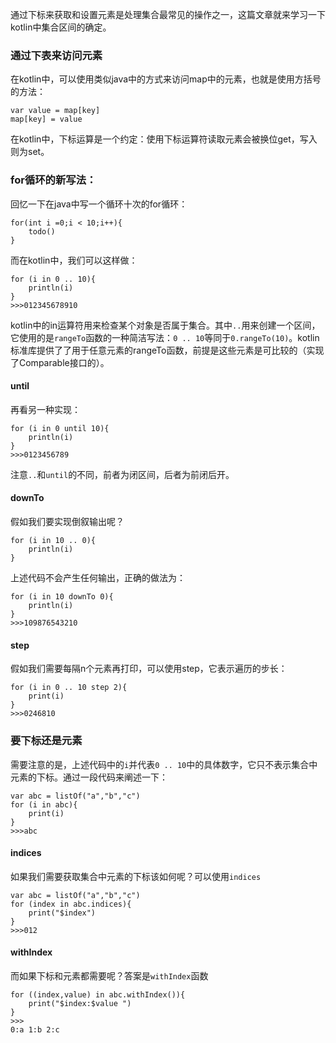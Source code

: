 通过下标来获取和设置元素是处理集合最常见的操作之一，这篇文章就来学习一下kotlin中集合区间的确定。
### 通过下表来访问元素
在kotlin中，可以使用类似java中的方式来访问map中的元素，也就是使用方括号的方法：
```
var value = map[key]
map[key] = value
```
在kotlin中，下标运算是一个约定：使用下标运算符读取元素会被换位get，写入则为set。
### for循环的新写法：
回忆一下在java中写一个循环十次的for循环：
```
for(int i =0;i < 10;i++){
    todo()
}
```
而在kotlin中，我们可以这样做：
```
for (i in 0 .. 10){
    println(i)
}
>>>012345678910
```
kotlin中的in运算符用来检查某个对象是否属于集合。其中`..`用来创建一个区间，它使用的是`rangeTo`函数的一种简洁写法：`0 .. 10`等同于`0.rangeTo(10)`。kotlin标准库提供了了用于任意元素的rangeTo函数，前提是这些元素是可比较的（实现了Comparable接口的）。
#### until
再看另一种实现：
```
for (i in 0 until 10){
    println(i)
}
>>>0123456789
```
注意`..`和`until`的不同，前者为闭区间，后者为前闭后开。
#### downTo
假如我们要实现倒叙输出呢？
```
for (i in 10 .. 0){
    println(i)
}
```
上述代码不会产生任何输出，正确的做法为：
```
for (i in 10 downTo 0){
    println(i)
}
>>>109876543210
```
#### step
假如我们需要每隔n个元素再打印，可以使用step，它表示遍历的步长：
```
for (i in 0 .. 10 step 2){
    print(i)
}
>>>0246810
```
### 要下标还是元素
需要注意的是，上述代码中的`i`并代表`0 .. 10`中的具体数字，它只不表示集合中元素的下标。通过一段代码来阐述一下：
```
var abc = listOf("a","b","c")
for (i in abc){
    print(i)
}
>>>abc
```
#### indices
如果我们需要获取集合中元素的下标该如何呢？可以使用`indices`
```
var abc = listOf("a","b","c")
for (index in abc.indices){
    print("$index")
}
>>>012
```
#### withIndex
而如果下标和元素都需要呢？答案是`withIndex`函数
```
for ((index,value) in abc.withIndex()){
    print("$index:$value ")
}
>>>
0:a 1:b 2:c 
```

